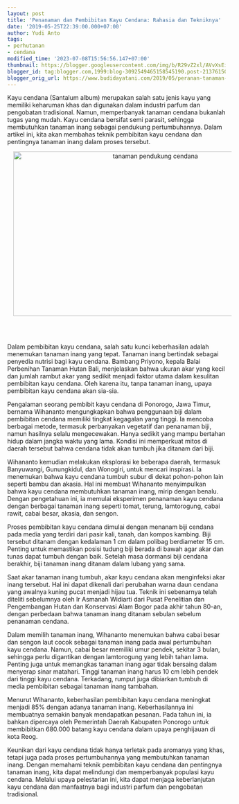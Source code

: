 ```yaml
---
layout: post
title: 'Penanaman dan Pembibitan Kayu Cendana: Rahasia dan Tekniknya'
date: '2019-05-25T22:39:00.000+07:00'
author: Yudi Anto
tags:
- perhutanan
- cendana
modified_time: '2023-07-08T15:56:56.147+07:00'
thumbnail: https://blogger.googleusercontent.com/img/b/R29vZ2xl/AVvXsEiVBpco9ui2YGAHATBf4Th6LAOd9jGFLrLNtkPGxc7RCDl7Qz-mpYyF_a10tsZcQUxkYFeKBIYjqozniiUQvhyJB4m6YJXVr6NM3OlD2G-SHucyAmBTVYr_YJVxaGi8g2az_xPo0vV8Xo6Tx-1lae1PtLMJJTYn-8CHllxJfCKG0uJQFXFR0URrM26I4SRg/s72-w640-c-h380/pohon-cendana-1080x640_2.jpg
blogger_id: tag:blogger.com,1999:blog-3092549465158545190.post-2137615087518283276
blogger_orig_url: https://www.budidayatani.com/2019/05/peranan-tanaman-pendukung-agar-budidaya.html
---
```


<p>Kayu cendana (Santalum album) merupakan salah satu jenis kayu yang memiliki keharuman khas dan digunakan dalam industri parfum dan pengobatan tradisional. Namun, memperbanyak tanaman cendana bukanlah tugas yang mudah. Kayu cendana bersifat semi parasit, sehingga membutuhkan tanaman inang sebagai pendukung pertumbuhannya. Dalam artikel ini, kita akan membahas teknik pembibitan kayu cendana dan pentingnya tanaman inang dalam proses tersebut.</p><div class="separator" style="clear: both; text-align: center;"><a href="https://blogger.googleusercontent.com/img/b/R29vZ2xl/AVvXsEiVBpco9ui2YGAHATBf4Th6LAOd9jGFLrLNtkPGxc7RCDl7Qz-mpYyF_a10tsZcQUxkYFeKBIYjqozniiUQvhyJB4m6YJXVr6NM3OlD2G-SHucyAmBTVYr_YJVxaGi8g2az_xPo0vV8Xo6Tx-1lae1PtLMJJTYn-8CHllxJfCKG0uJQFXFR0URrM26I4SRg/s1080/pohon-cendana-1080x640_2.jpg" imageanchor="1" style="margin-left: 1em; margin-right: 1em;"><img alt="tanaman pendukung cendana" border="0" data-original-height="640" data-original-width="1080" height="380" src="https://blogger.googleusercontent.com/img/b/R29vZ2xl/AVvXsEiVBpco9ui2YGAHATBf4Th6LAOd9jGFLrLNtkPGxc7RCDl7Qz-mpYyF_a10tsZcQUxkYFeKBIYjqozniiUQvhyJB4m6YJXVr6NM3OlD2G-SHucyAmBTVYr_YJVxaGi8g2az_xPo0vV8Xo6Tx-1lae1PtLMJJTYn-8CHllxJfCKG0uJQFXFR0URrM26I4SRg/w640-h380/pohon-cendana-1080x640_2.jpg" width="640" /></a></div><br /><p><br /></p><p>Dalam pembibitan kayu cendana, salah satu kunci keberhasilan adalah menemukan tanaman inang yang tepat. Tanaman inang bertindak sebagai penyedia nutrisi bagi kayu cendana. Bambang Priyono, kepala Balai Perbenihan Tanaman Hutan Bali, menjelaskan bahwa ukuran akar yang kecil dan jumlah rambut akar yang sedikit menjadi faktor utama dalam kesulitan pembibitan kayu cendana. Oleh karena itu, tanpa tanaman inang, upaya pembibitan kayu cendana akan sia-sia.</p><p>Pengalaman seorang pembibit kayu cendana di Ponorogo, Jawa Timur, bernama Wihananto mengungkapkan bahwa penggunaan biji dalam pembibitan cendana memiliki tingkat kegagalan yang tinggi. Ia mencoba berbagai metode, termasuk perbanyakan vegetatif dan penanaman biji, namun hasilnya selalu mengecewakan. Hanya sedikit yang mampu bertahan hidup dalam jangka waktu yang lama. Kondisi ini memperkuat mitos di daerah tersebut bahwa cendana tidak akan tumbuh jika ditanam dari biji.</p><p>Wihananto kemudian melakukan eksplorasi ke beberapa daerah, termasuk Banyuwangi, Gunungkidul, dan Wonogiri, untuk mencari inspirasi. Ia menemukan bahwa kayu cendana tumbuh subur di dekat pohon-pohon lain seperti bambu dan akasia. Hal ini membuat Wihananto menyimpulkan bahwa kayu cendana membutuhkan tanaman inang, mirip dengan benalu. Dengan pengetahuan ini, ia memulai eksperimen penanaman kayu cendana dengan berbagai tanaman inang seperti tomat, terung, lamtorogung, cabai rawit, cabai besar, akasia, dan sengon.</p><p>Proses pembibitan kayu cendana dimulai dengan menanam biji cendana pada media yang terdiri dari pasir kali, tanah, dan kompos kambing. Biji tersebut ditanam dengan kedalaman 1 cm dalam polibag berdiameter 15 cm. Penting untuk memastikan posisi tudung biji berada di bawah agar akar dan tunas dapat tumbuh dengan baik. Setelah masa dormansi biji cendana berakhir, biji tanaman inang ditanam dalam lubang yang sama.</p><p>Saat akar tanaman inang tumbuh, akar kayu cendana akan menginfeksi akar inang tersebut. Hal ini dapat dikenali dari perubahan warna daun cendana yang awalnya kuning pucat menjadi hijau tua. Teknik ini sebenarnya telah diteliti sebelumnya oleh Ir Asmanah Widiarti dari Pusat Penelitian dan Pengembangan Hutan dan Konservasi Alam Bogor pada akhir tahun 80-an, dengan perbedaan bahwa tanaman inang ditanam sebulan sebelum penanaman cendana.</p><p>Dalam memilih tanaman inang, Wihananto menemukan bahwa cabai besar dan sengon laut cocok sebagai tanaman inang pada awal pertumbuhan kayu cendana. Namun, cabai besar memiliki umur pendek, sekitar 3 bulan, sehingga perlu digantikan dengan lamtorogung yang lebih tahan lama. Penting juga untuk memangkas tanaman inang agar tidak bersaing dalam menyerap sinar matahari. Tinggi tanaman inang harus 10 cm lebih pendek dari tinggi kayu cendana. Terkadang, rumput juga dibiarkan tumbuh di media pembibitan sebagai tanaman inang tambahan.</p><p>Menurut Wihananto, keberhasilan pembibitan kayu cendana meningkat menjadi 85% dengan adanya tanaman inang. Keberhasilannya ini membuatnya semakin banyak mendapatkan pesanan. Pada tahun ini, ia bahkan dipercaya oleh Pemerintah Daerah Kabupaten Ponorogo untuk membibitkan 680.000 batang kayu cendana dalam upaya penghijauan di kota Reog.</p><p>Keunikan dari kayu cendana tidak hanya terletak pada aromanya yang khas, tetapi juga pada proses pertumbuhannya yang membutuhkan tanaman inang. Dengan memahami teknik pembibitan kayu cendana dan pentingnya tanaman inang, kita dapat melindungi dan memperbanyak populasi kayu cendana. Melalui upaya pelestarian ini, kita dapat menjaga keberlanjutan kayu cendana dan manfaatnya bagi industri parfum dan pengobatan tradisional.</p>